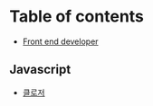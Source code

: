 # Table of contents

* [Front end developer](README.md)

## Javascript

* [클로저](javascript/undefined.md)

